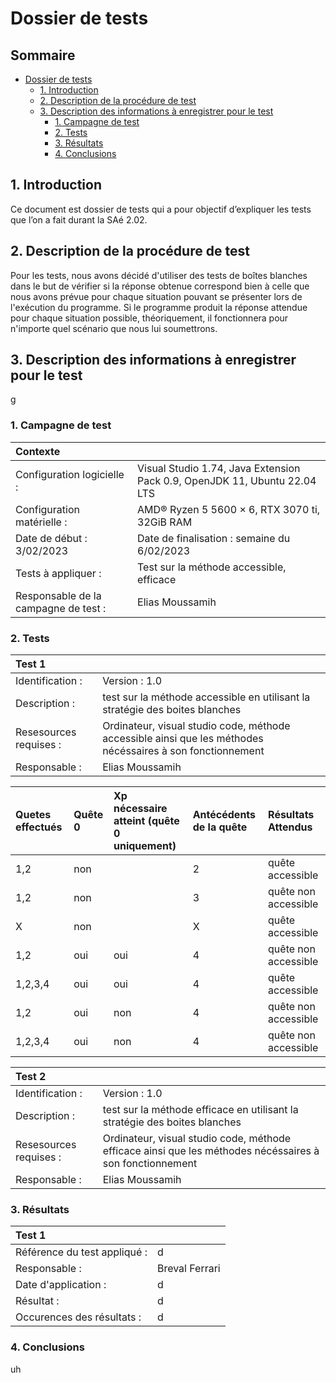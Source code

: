 # Dossier de tests
## Sommaire<!-- omit in toc -->
- [Dossier de tests](#dossier-de-tests)
  - [1. Introduction](#1-introduction)
  - [2. Description de la procédure de test](#2-description-de-la-procédure-de-test)
  - [3. Description des informations à enregistrer pour le test](#3-description-des-informations-à-enregistrer-pour-le-test)
    - [1. Campagne de test](#1-campagne-de-test)
    - [2. Tests](#2-tests)
    - [3. Résultats](#3-résultats)
    - [4. Conclusions](#4-conclusions)
  
## 1. Introduction
Ce document est dossier de tests qui a pour objectif d’expliquer les tests que l’on a fait durant la SAé 2.02.

## 2. Description de la procédure de test
Pour les tests, nous avons décidé d'utiliser des tests de boîtes blanches dans le but de vérifier si la réponse obtenue correspond bien à celle que nous avons prévue pour chaque situation pouvant se présenter lors de l'exécution du programme. Si le programme produit la réponse attendue pour chaque situation possible, théoriquement, il fonctionnera pour n'importe quel scénario que nous lui soumettrons.

## 3. Description des informations à enregistrer pour le test
g

### 1. Campagne de test
| Contexte                             |                                                                           |
| :----------------------------------- | :------------------------------------------------------------------------ |
| Configuration logicielle :           | Visual Studio 1.74, Java Extension Pack 0.9, OpenJDK 11, Ubuntu 22.04 LTS |
| Configuration matérielle :           | AMD® Ryzen 5 5600 × 6, RTX 3070 ti, 32GiB RAM                     |
| Date de début :  3/02/2023           | Date de finalisation : semaine du 6/02/2023                               |
| Tests à appliquer :                  | Test sur la méthode accessible, efficace  |
| Responsable de la campagne de test : | Elias Moussamih|

### 2. Tests
| Test 1                 |           |
| :--------------------- | :-------- |
| Identification :       | Version : 1.0 |
| Description :          | test sur la méthode accessible en utilisant la stratégie des boites blanches         |
| Resesources requises : | Ordinateur, visual studio code, méthode accessible ainsi que les méthodes nécéssaires à son fonctionnement         |
| Responsable :          | Elias Moussamih         |

| Quetes effectués | Quête 0| Xp nécessaire atteint (quête 0 uniquement) | Antécédents de la quête | Résultats Attendus |
| :----------- | :-------- | :----- | :------ | :------ | 
1,2| non | | 2 | quête accessible |
1,2| non | | 3 | quête non accessible |
X | non  | | X | quête accessible |
1,2 | oui | oui | 4 | quête non accessible |
1,2,3,4 | oui | oui | 4 | quête accessible |
1,2 | oui | non | 4 | quête non accessible |
1,2,3,4 | oui | non | 4 | quête non accessible |



| Test 2                 |           |
| :--------------------- | :-------- |
| Identification :       | Version : 1.0 |
| Description :          | test sur la méthode efficace en utilisant la stratégie des boites blanches         |
| Resesources requises : | Ordinateur, visual studio code, méthode efficace ainsi que les méthodes nécéssaires à son fonctionnement         |
| Responsable :          | Elias Moussamih         |


### 3. Résultats
| Test 1                       |                |
| :--------------------------- | :------------- |
| Référence du test appliqué : | d              |
| Responsable :                | Breval Ferrari |
| Date d'application :         | d              |
| Résultat :                   | d              |
| Occurences des résultats :   | d              |

### 4. Conclusions
uh

